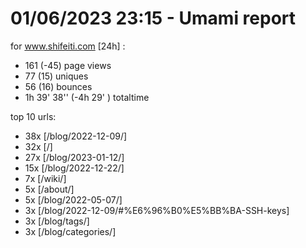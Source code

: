 # 01/06/2023 23:15 - Umami report
for www.shifeiti.com [24h] :

 - 161 (-45) page views
 - 77 (15) uniques
 - 56 (16) bounces
 - 1h 39' 38'' (-4h 29' ) totaltime


top 10 urls:
 - 38x [/blog/2022-12-09/]
 - 32x [/]
 - 27x [/blog/2023-01-12/]
 - 15x [/blog/2022-12-22/]
 - 7x [/wiki/]
 - 5x [/about/]
 - 5x [/blog/2022-05-07/]
 - 3x [/blog/2022-12-09/#%E6%96%B0%E5%BB%BA-SSH-keys]
 - 3x [/blog/tags/]
 - 3x [/blog/categories/]


